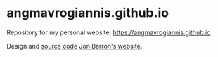 # angmavrogiannis.github.io
Repository for my personal website: https://angmavrogiannis.github.io

Design and [source code](https://github.com/jonbarron/jonbarron_website) [Jon Barron's website](https://jonbarron.info).
